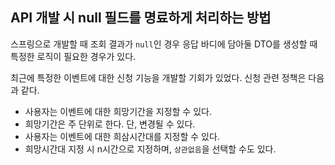 ## API 개발 시 null 필드를 명료하게 처리하는 방법

스프링으로 개발할 때 조회 결과가 `null`인 경우 응답 바디에 담아둘 DTO를 생성할 때 특정한 로직이 필요한 경우가 있다.

최근에 특정한 이벤트에 대한 신청 기능을 개발할 기회가 있었다. 신청 관련 정책은 다음과 같다.

- 사용자는 이벤트에 대한 희망기간을 지정할 수 있다.
- 희망기간은 주 단위로 한다. 단, 변경될 수 있다.
- 사용자는 이벤트에 대한 희삼시간대를 지정할 수 있다.
- 희망시간대 지정 시 n시간으로 지정하며, `상관없음`을 선택할 수도 있다.